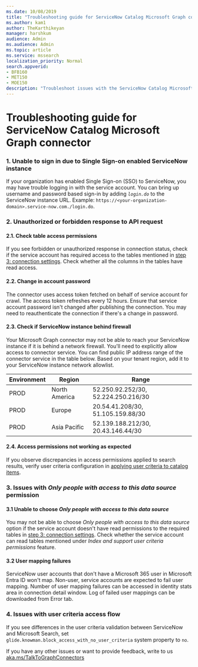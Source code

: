 ```yaml
---
ms.date: 10/08/2019
title: "Troubleshooting guide for ServiceNow Catalog Microsoft Graph connector"
ms.author: kam1
author: TheKarthikeyan
manager: harshkum
audience: Admin
ms.audience: Admin
ms.topic: article
ms.service: mssearch
localization_priority: Normal
search.appverid:
- BFB160
- MET150
- MOE150
description: "Troubleshoot issues with the ServiceNow Catalog Microsoft Graph connector for Microsoft Search"
---
```

# Troubleshooting guide for ServiceNow Catalog Microsoft Graph connector

### 1. **Unable to sign in due to Single Sign-on enabled ServiceNow instance**

If your organization has enabled Single Sign-on (SSO) to ServiceNow, you may have trouble logging in with the service account. You can bring up username and password based sign-in by adding <em> `login.do`</em> to the ServiceNow instance URL. Example: `https://<your-organization-domain>.service-now.com./login.do`.

### 2. **Unauthorized or forbidden response to API request**

#### 2.1. Check table access permissions

If you see forbidden or unauthorized response in connection status, check if the service account has required access to the tables mentioned in [step 3: connection settings](./servicenow-catalog-connector.md#step-3-connection-settings). Check whether all the columns in the tables have read access.

#### 2.2. Change in account password

The connector uses access token fetched on behalf of service account for crawl. The access token refreshes every 12 hours. Ensure that service account password isn't changed after publishing the connection. You may need to reauthenticate the connection if there's a change in password.

#### 2.3. Check if ServiceNow instance behind firewall

Your Microsoft Graph connector may not be able to reach your ServiceNow instance if it is behind a network firewall. You'll need to explicitly allow access to connector service. You can find public IP address range of the connector service in the table below. Based on your tenant region, add it to your ServiceNow instance network allowlist.

 Environment | Region | Range
--- | --- | ---
PROD | North America | 52.250.92.252/30, 52.224.250.216/30
PROD | Europe | 20.54.41.208/30, 51.105.159.88/30
PROD | Asia Pacific | 52.139.188.212/30, 20.43.146.44/30

#### 2.4. Access permissions not working as expected

If you observe discrepancies in access permissions applied to search results, verify user criteria configuration in [applying user criteria to catalog items](https://docs.servicenow.com/bundle/orlando-it-service-management/page/product/service-catalog-management/task/t_AppUserCritItemsCat.html).

### 3. **Issues with *Only people with access to this data source* permission**

#### 3.1 Unable to choose *Only people with access to this data source*

You may not be able to choose *Only people with access to this data source* option if the service account doesn't have read permissions to the required tables in [step 3: connection settings](/MicrosoftSearch/servicenow-catalog-connector.md#step-3-connection-settings). Check whether the service account can read tables mentioned under *Index and support user criteria permissions* feature.

#### 3.2 User mapping failures

 ServiceNow user accounts that don't have a Microsoft 365 user in Microsoft Entra ID won't map. Non-user, service accounts are expected to fail user mapping. Number of user mapping failures can be accessed in identity stats area in connection detail window. Log of failed user mappings can be downloaded from Error tab.

### 4. **Issues with user criteria access flow**

If you see differences in the user criteria validation between ServiceNow and Microsoft Search, set `glide.knowman.block_access_with_no_user_criteria` system property to `no`.

If you have any other issues or want to provide feedback, write to us [aka.ms/TalkToGraphConnectors](https://aka.ms/TalkToGraphConnectors)
